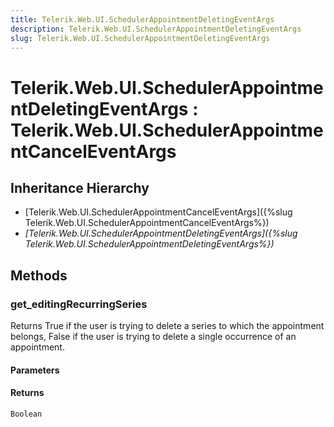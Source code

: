 ```yaml
---
title: Telerik.Web.UI.SchedulerAppointmentDeletingEventArgs
description: Telerik.Web.UI.SchedulerAppointmentDeletingEventArgs
slug: Telerik.Web.UI.SchedulerAppointmentDeletingEventArgs
---
```


# Telerik.Web.UI.SchedulerAppointmentDeletingEventArgs : Telerik.Web.UI.SchedulerAppointmentCancelEventArgs

## Inheritance Hierarchy

* [Telerik.Web.UI.SchedulerAppointmentCancelEventArgs]({%slug Telerik.Web.UI.SchedulerAppointmentCancelEventArgs%})
* *[Telerik.Web.UI.SchedulerAppointmentDeletingEventArgs]({%slug Telerik.Web.UI.SchedulerAppointmentDeletingEventArgs%})*


## Methods

### get_editingRecurringSeries

Returns True if the user is trying to delete a series to which the appointment belongs, False if the user is trying to delete a single occurrence of an appointment.

#### Parameters

#### Returns

`Boolean`

